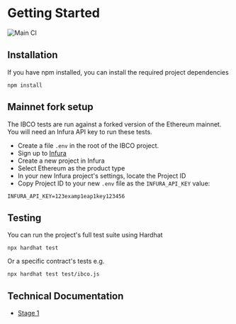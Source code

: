 # Getting Started

![Main CI](https://github.com/the-standard/ibco/actions/workflows/.github/workflows/main.yml/badge.svg?branch=master)

## Installation
If you have npm installed, you can install the required project dependencies
```
npm install
```

## Mainnet fork setup
The IBCO tests are run against a forked version of the Ethereum mainnet. You will need an Infura API key to run these tests.
- Create a file `.env` in the root of the IBCO project.
- Sign up to [Infura](https://infura.io/)
- Create a new project in Infura
- Select Ethereum as the product type
- In your new Infura project's settings, locate the Project ID
- Copy Project ID to your new `.env` file as the `INFURA_API_KEY` value:
```
INFURA_API_KEY=123examp1eap1key123456
```

## Testing
You can run the project's full test suite using Hardhat
```
npx hardhat test
```
Or a specific contract's tests e.g.
```
npx hardhat test test/ibco.js
```

## Technical Documentation
- [Stage 1](docs/stage-1)
